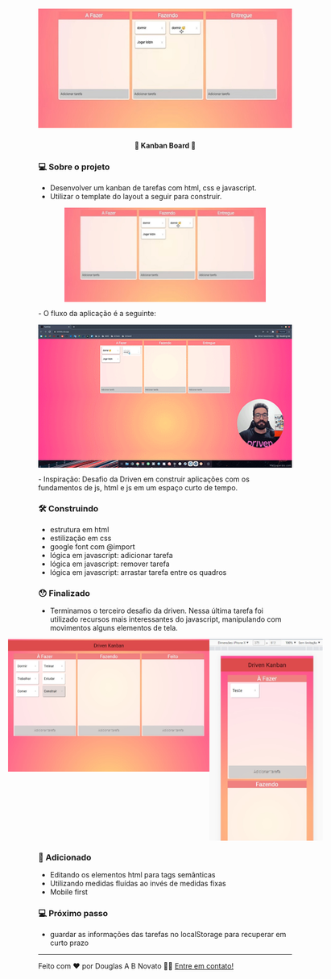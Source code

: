 <h1 align="center">
    <img alt="Um kanban de tarefas" title="#KanbanBoard" src="./.github/template-1.jpg" />
</h1>

<h4 align="center"> 
	🚧 Kanban Board 🚀
</h4> 

### 💻 Sobre o projeto

- Desenvolver um kanban de tarefas com html, css e javascript.
- Utilizar o template do layout a seguir para construir.
<p align="center" style="display: flex; align-items: flex-start; justify-content: center;">
  <img alt="Um kanban de tarefas" title="#KanbanBoard" src="./.github/template-1.jpg" width="400px">
</p>
- O fluxo da aplicação é a seguinte:
<p align="center" style="display: flex; align-items: flex-start; justify-content: center;">
  <img alt="Um kanban de tarefas" title="#KanbanBoard" src="./.github/challeng-3.gif" width="600px">
</p>
- Inspiração: Desafio da Driven em construir aplicações com os fundamentos de js, html e js em um espaço curto de tempo.

### 🛠 Construindo 

- estrutura em html
- estilização em css
- google font com @import
- lógica em javascript: adicionar tarefa
- lógica em javascript: remover tarefa
- lógica em javascript: arrastar tarefa entre os quadros

### 😯 Finalizado 

- Terminamos o terceiro desafio da driven. Nessa última tarefa foi utilizado recursos mais interessantes do javascript, manipulando com movimentos alguns elementos de tela.

<p align="center" style="display: flex; align-items: flex-start; justify-content: center;">
  <img alt="Um kanban de tarefas" title="#KanbanBoard" src="./.github/modo-1.jpg" width="400px">
  <img alt="Um kanban de tarefas" title="#KanbanBoard" src="./.github/modo-2.jpg" height="400px">
</p>

### 🧭 Adicionado

- Editando os elementos html para tags semânticas
- Utilizando medidas fluídas ao invés de medidas fixas
- Mobile first

### 💻 Próximo passo

- guardar as informações das tarefas no localStorage para recuperar em curto prazo

---  

Feito com ❤️ por Douglas A B Novato 👋🏽 [Entre em contato!](https://www.linkedin.com/in/douglasabnovato/)
